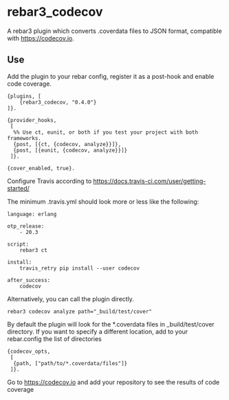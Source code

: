 rebar3_codecov
=====

A rebar3 plugin which converts .coverdata files to JSON format, compatible
with https://codecov.io.

Use
---

Add the plugin to your rebar config, register it as a
post-hook and enable code coverage.

```
{plugins, [
    {rebar3_codecov, "0.4.0"}
]}.

{provider_hooks,
 [
  %% Use ct, eunit, or both if you test your project with both frameworks.
  {post, [{ct, {codecov, analyze}}]},
  {post, [{eunit, {codecov, analyze}}]}
 ]}.

{cover_enabled, true}.
```

Configure Travis according to https://docs.travis-ci.com/user/getting-started/

The minimum .travis.yml should look more or less like the following:

```
language: erlang

otp_release:
    - 20.3

script:
    rebar3 ct

install:
    travis_retry pip install --user codecov

after_success:
    codecov
```

Alternatively, you can call the plugin directly.

```
rebar3 codecov analyze path="_build/test/cover"
```

By default the plugin will look for the *.coverdata files in
_build/test/cover directory. If you want to specify a different location,
add to your rebar.config the list of directories

```
{codecov_opts,
 [
  {path, ["path/to/*.coverdata/files"]}
 ]}.
```

Go to https://codecov.io and add your repository to see the results of code coverage
